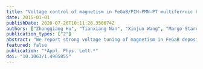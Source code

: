 ```yaml
---
title: "Voltage control of magnetism in FeGaB/PIN-PMN-PT multiferroic heterostructures for high-power and high-temperature applications"
date: 2015-01-01
publishDate: 2020-07-26T10:11:26.350674Z
authors: ["Zhongqiang Hu", "Tianxiang Nan", "Xinjun Wang", "Margo Staruch", "Yuan Gao", "Peter Finkel", "Nian X. Sun"]
publication_types: ["2"]
abstract: "We report strong voltage tuning of magnetism in FeGaB deposited on [011]-poled Pb(In1/2Nb1/2)O3-Pb(Mg1/3Nb2/3)O3-PbTiO3 (PIN-PMN-PT) ternary single crystals to achieve more than 2 times broader operational range and increased thermal stability as compared to heterostructures based on binary relaxors. Voltage-induced effective ferromagnetic resonance field shift of 180 Oe for electric field from -6.7 kV/cm to 11 kV/cm was observed in FeGaB/PIN-PMN-PT heterostructures. This strong magnetoelectric coupling combined with excellent electric and temperature stability makes FeGaB/PIN-PMN-PT heterostructures potential candidates for high-power tunable radio frequency/microwave magnetic device applications."
featured: false
publication: "*Appl. Phys. Lett.*"
doi: "10.1063/1.4905855"
---
```


